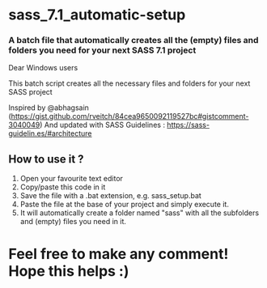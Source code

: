 # sass_7.1_automatic-setup

### A batch file that automatically creates all the (empty) files and folders you need for your next SASS 7.1 project

Dear Windows users

This batch script creates all the necessary files and folders for your next SASS project 

Inspired by @abhagsain (https://gist.github.com/rveitch/84cea9650092119527bc#gistcomment-3040049)
And updated with SASS Guidelines : https://sass-guidelin.es/#architecture


## How to use it ?

1. Open your favourite text editor
2. Copy/paste this code in it
3. Save the file with a .bat extension, e.g. sass_setup.bat
4. Paste the file at the base of your project and simply execute it.
5. It will automatically create a folder named "sass" with all the subfolders and (empty) files you need in it.



# Feel free to make any comment! Hope this helps :)
